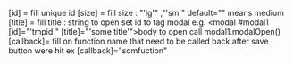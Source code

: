 [id] = fill unique id
[size] = fill size : "'lg'" ,"'sm'" default="" means medium
[title] = fill title : string
to open set id to tag modal e.g. <modal #modal1 [id]="'tmpid'" [title]="'some title'">body</modal>
to open call modal1.modalOpen()
[callback]= fill on function name that need to be called back after save button were hit ex [callback]="somfuction"